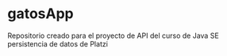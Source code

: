 # gatosApp
Repositorio creado para el proyecto de API del curso de Java SE persistencia de datos de Platzi
